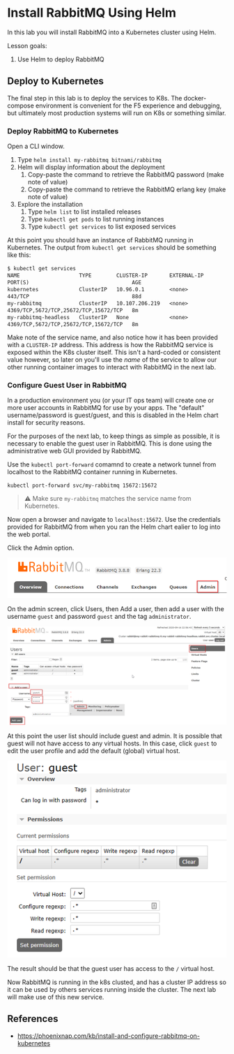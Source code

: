 # Install RabbitMQ Using Helm

In this lab you will install RabbitMQ into a Kubernetes cluster using Helm.

Lesson goals:

1. Use Helm to deploy RabbitMQ

## Deploy to Kubernetes

The final step in this lab is to deploy the services to K8s. The docker-compose environment is convenient for the F5 experience and debugging, but ultimately most production systems will run on K8s or something similar.

### Deploy RabbitMQ to Kubernetes

Open a CLI window.

1. Type `helm install my-rabbitmq bitnami/rabbitmq`
1. Helm will display information about the deployment
   1. Copy-paste the command to retrieve the RabbitMQ password (make note of value)
   1. Copy-paste the command to retrieve the RabbitMQ erlang key (make note of value)
1. Explore the installation
   1. Type `helm list` to list installed releases
   1. Type `kubectl get pods` to list running instances
   1. Type `kubectl get services` to list exposed services

At this point you should have an instance of RabbitMQ running in Kubernetes. The output from `kubectl get services` should be something like this:

```text
$ kubectl get services
NAME                   TYPE        CLUSTER-IP       EXTERNAL-IP   PORT(S)                                 AGE
kubernetes             ClusterIP   10.96.0.1        <none>        443/TCP                                 88d
my-rabbitmq            ClusterIP   10.107.206.219   <none>        4369/TCP,5672/TCP,25672/TCP,15672/TCP   8m
my-rabbitmq-headless   ClusterIP   None             <none>        4369/TCP,5672/TCP,25672/TCP,15672/TCP   8m
```

Make note of the service name, and also notice how it has been provided with a `CLUSTER-IP` address. This address is how the RabbitMQ service is exposed within the K8s cluster itself. This isn't a hard-coded or consistent value however, so later on you'll use the _name_ of the service to allow our other running container images to interact with RabbitMQ in the next lab.

### Configure Guest User in RabbitMQ

In a production environment you (or your IT ops team) will create one or more user accounts in RabbitMQ for use by your apps. The "default" username/password is guest/guest, and this is disabled in the Helm chart install for security reasons.

For the purposes of the next lab, to keep things as simple as possible, it is necessary to enable the guest user in RabbitMQ. This is done using the administrative web GUI provided by RabbitMQ.

Use the `kubectl port-forward` comamnd to create a network tunnel from localhost to the RabbitMQ container running in Kubernetes.

```text
kubectl port-forward svc/my-rabbitmq 15672:15672
```

> ⚠ Make sure `my-rabbitmq` matches the service name from Kubernetes.

Now open a browser and navigate to `localhost:15672`. Use the credentials provided for RabbitMQ from when you ran the Helm chart ealier to log into the web portal.

Click the Admin option.

![RabbitMQ admin](images/rabbit-admin.png)

On the admin screen, click Users, then Add a user, then add a user with the username `guest` and password `guest` and the tag `administrator`.

![Add user](images/rabbit-add-user.png)

At this point the user list should include guest and admin. It is possible that guest will not have access to any virtual hosts. In this case, click `guest` to edit the user profile and add the default (global) virtual host.

![Add user](images/rabbit-add-permission.png)

The result should be that the guest user has access to the `/` virtual host.

Now RabbitMQ is running in the k8s clusted, and has a cluster IP address so it can be used by others services running inside the cluster. The next lab will make use of this new service.

## References

* https://phoenixnap.com/kb/install-and-configure-rabbitmq-on-kubernetes
